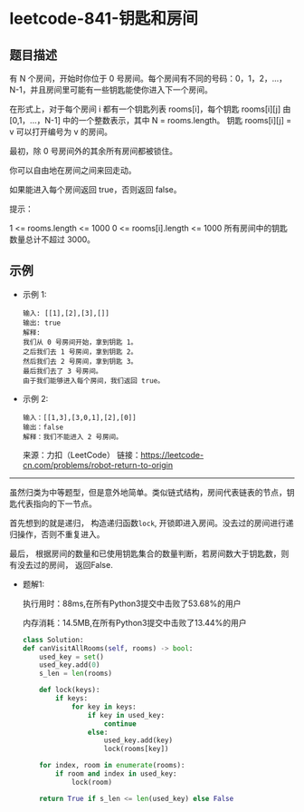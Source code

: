# leetcode-841-钥匙和房间


## 题目描述
有 N 个房间，开始时你位于 0 号房间。每个房间有不同的号码：0，1，2，...，N-1，并且房间里可能有一些钥匙能使你进入下一个房间。

在形式上，对于每个房间 i 都有一个钥匙列表 rooms[i]，每个钥匙 rooms[i][j] 由 [0,1，...，N-1] 中的一个整数表示，其中 N = rooms.length。 钥匙 rooms[i][j] = v 可以打开编号为 v 的房间。

最初，除 0 号房间外的其余所有房间都被锁住。

你可以自由地在房间之间来回走动。

如果能进入每个房间返回 true，否则返回 false。

提示：

1 <= rooms.length <= 1000
0 <= rooms[i].length <= 1000
所有房间中的钥匙数量总计不超过 3000。

## 示例
- 示例 1:
    ```
    输入: [[1],[2],[3],[]]
    输出: true
    解释:  
    我们从 0 号房间开始，拿到钥匙 1。
    之后我们去 1 号房间，拿到钥匙 2。
    然后我们去 2 号房间，拿到钥匙 3。
    最后我们去了 3 号房间。
    由于我们能够进入每个房间，我们返回 true。
    ```
- 示例 2:
    ```
    输入：[[1,3],[3,0,1],[2],[0]]
    输出：false
    解释：我们不能进入 2 号房间。
    ```

    来源：力扣（LeetCode）
    链接：https://leetcode-cn.com/problems/robot-return-to-origin
    

---
虽然归类为中等题型，但是意外地简单。类似链式结构，房间代表链表的节点，钥匙代表指向的下一节点。

首先想到的就是递归， 构造递归函数`lock`, 开锁即进入房间。没去过的房间进行递归操作，否则不重复进入。

最后， 根据房间的数量和已使用钥匙集合的数量判断，若房间数大于钥匙数，则有没去过的房间， 返回False.

- 题解1:

    执行用时：88ms,在所有Python3提交中击败了53.68%的用户

    内存消耗：14.5MB,在所有Python3提交中击败了13.44%的用户

    ```python
    class Solution:
    def canVisitAllRooms(self, rooms) -> bool:
        used_key = set()
        used_key.add(0)
        s_len = len(rooms)

        def lock(keys):
            if keys:
                for key in keys:
                    if key in used_key:
                        continue
                    else:
                        used_key.add(key)
                        lock(rooms[key])

        for index, room in enumerate(rooms):
            if room and index in used_key:
                lock(room)

        return True if s_len <= len(used_key) else False
    ```

